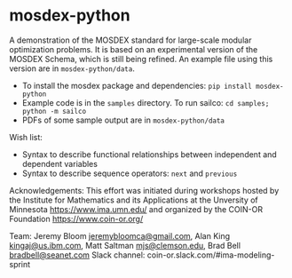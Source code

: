 # mosdex-python

A demonstration of the MOSDEX standard for large-scale modular optimization problems.  It is based on an experimental version of the MOSDEX Schema, which is still being refined.  An example file using this version are in `mosdex-python/data`.
* To install the mosdex package and dependencies: `pip install mosdex-python`
* Example code is in the `samples` directory. To run sailco: `cd samples; python -m sailco`
* PDFs of some sample output are in `mosdex-python/data`

Wish list:
* Syntax to describe functional relationships between independent and dependent variables
* Syntax to describe sequence operators: `next` and `previous`

Acknowledgements: This effort was initiated during workshops hosted by the Institute for Mathematics and its Applications at the Unversity of Minnesota https://www.ima.umn.edu/ and organized by the COIN-OR Foundation https://www.coin-or.org/

Team: Jeremy Bloom <jeremybloomca@gmail.com>, Alan King <kingaj@us.ibm.com>, Matt Saltman <mjs@clemson.edu>, Brad Bell <bradbell@seanet.com>
Slack channel: coin-or.slack.com/#ima-modeling-sprint
